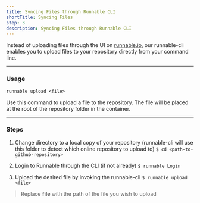 ```yaml
---
title: Syncing Files through Runnable CLI
shortTitle: Syncing Files
step: 3
description: Syncing Files through Runnable CLI
---
```


Instead of uploading files through the UI on [runnable.io](http://runnable.io), our runnable-cli enables you to upload files to your repository directly from your command line.

---

### Usage
`runnable upload <file>`

Use this command to upload a file to the repository. The file will be placed at the root of the repository folder in the container.

---

### Steps

1. Change directory to a local copy of your repository (runnable-cli will use this folder to detect which online repository to upload to)
  ```$ cd <path-to-github-repository>```

2. Login to Runnable through the CLI (if not already)
  ```$ runnable Login```

3. Upload the desired file by invoking the runnable-cli
  ```$ runnable upload <file>```
  > Replace **file** with the path of the file you wish to upload
